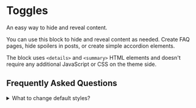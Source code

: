 # Toggles

An easy way to hide and reveal content.

You can use this block to hide and reveal content as needed. Create FAQ pages, hide spoilers in posts, or create simple accordion elements.

The block uses `<details>` and `<summary>` HTML elements and doesn't require any additional JavaScript or CSS on the theme side.

## Frequently Asked Questions ## 

<details>
	<summary>What to change default styles?</summary>
	```CSS
	.wp-block-toggles {
		background: #fafafa;
		border: 1px solid #eaeaea;
		border-radius: 3px;
		margin: 1.5rem 0;
		padding: 0.5rem 1rem;
	}

	.wp-block-toggles summary {
		cursor: pointer;
	}
	```
<\details>
